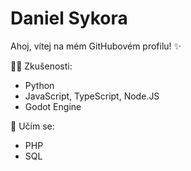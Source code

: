 # Daniel Sykora

Ahoj, vítej na mém GitHubovém profilu! ✨  

🧑‍💻 Zkušenosti:
* Python
* JavaScript, TypeScript, Node.JS
* Godot Engine

🔰 Učím se:  
* PHP
* SQL
